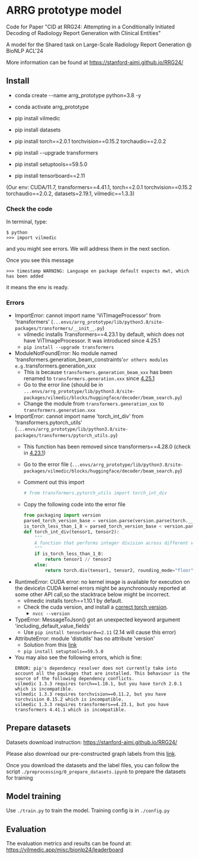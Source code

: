 # ARRG prototype model

Code for Paper "CID at RRG24: Attempting in a Conditionally Initiated Decoding of Radiology Report Generation with Clinical Entities"

A model for the Shared task on Large-Scale Radiology Report Generation @ BioNLP ACL'24

More information can be found at https://stanford-aimi.github.io/RRG24/

## Install

- conda create --name arrg_prototype python=3.8 -y
- conda activate arrg_prototype

- pip install vilmedic
- pip install datasets
- pip install torch==2.0.1 torchvision==0.15.2 torchaudio==2.0.2
- pip install --upgrade transformers
- pip install setuptools==59.5.0
- pip install tensorboard==2.11

(Our env: CUDA/11.7, transformers==4.41.1, torch==2.0.1 torchvision==0.15.2 torchaudio==2.0.2, datasets=2.19.1, vilmedic==1.3.3)

### Check the code

In terminal, type:
```
$ python
>>> import vilmedic
```
and you might see errors. We will address them in the next section.

Once you see this message
```
>>> timestamp WARNING: Language en package default expects mwt, which has been added
```
it means the env is ready.

### Errors

- ImportError: cannot import name 'ViTImageProcessor' from 'transformers' (`...envs/arrg_prototype/lib/python3.8/site-packages/transformers/__init__.py`)
  - vilmedic installs Transformers==4.23.1 by default, which does not have ViTImageProcessor. It was introduced since 4.25.1
  - `pip install --upgrade transformers`
- ModuleNotFoundError: No module named 'transformers.generation_beam_constraints'` or others modules e.g. `transformers.generation_xxx
  - This is because `transformers.generation_beam_xxx` has been renamed to `transformers.generation.xxx` since [4.25.1](https://github.com/huggingface/transformers/tree/v4.40.0/src/transformers/generation)
  - Go to the error line (should be in `...envs/arrg_prototype/lib/python3.8/site-packages/vilmedic/blocks/huggingface/decoder/beam_search.py`)
  - Change the module from `transformers.generation_xxx` to `transformers.generation.xxx`
- ImportError: cannot import name 'torch_int_div' from 'transformers.pytorch_utils' (`...envs/arrg_prototype/lib/python3.8/site-packages/transformers/pytorch_utils.py`)
  - This function has been removed since transformers==4.28.0 (check in [4.23.1](https://github.com/huggingface/transformers/blob/v4.23.1/src/transformers/pytorch_utils.py#L35))
  - Go to the error file (`...envs/arrg_prototype/lib/python3.8/site-packages/vilmedic/blocks/huggingface/decoder/beam_search.py`)
  - Comment out this import

    ```python
    # from transformers.pytorch_utils import torch_int_div
    ```
  - Copy the following code into the error file 

    ```python
    from packaging import version
    parsed_torch_version_base = version.parse(version.parse(torch.__version__).base_version)
    is_torch_less_than_1_8 = parsed_torch_version_base < version.parse("1.8.0")
    def torch_int_div(tensor1, tensor2):
        """
        A function that performs integer division across different versions of PyTorch.
        """
        if is_torch_less_than_1_8:
            return tensor1 // tensor2
        else:
            return torch.div(tensor1, tensor2, rounding_mode="floor")
    ```
- RuntimeError: CUDA error: no kernel image is available for execution on the device\n CUDA kernel errors might be asynchronously reported at some other API call,so the stacktrace below might be incorrect.
  - vilmedic installs torch==1.10.1 by default.
  - Check the cuda version, and install a [correct torch version](https://pytorch.org/get-started/previous-versions/).
    - `nvcc --version`
- TypeError: MessageToJson() got an unexpected keyword argument 'including_default_value_fields'
  - Use `pip install tensorboard==2.11` (2.14 will cause this error)
- AttributeError: module 'distutils' has no attribute 'version'
  - Solution from this [link](https://stackoverflow.com/questions/70520120/attributeerror-module-setuptools-distutils-has-no-attribute-version)
  - `pip install setuptools==59.5.0`
- You may also see the following errors, which is fine:
  ```
  ERROR: pip's dependency resolver does not currently take into account all the packages that are installed. This behaviour is the source of the following dependency conflicts.
  vilmedic 1.3.3 requires torch==1.10.1, but you have torch 2.0.1 which is incompatible.
  vilmedic 1.3.3 requires torchvision==0.11.2, but you have torchvision 0.15.2 which is incompatible.
  vilmedic 1.3.3 requires transformers==4.23.1, but you have transformers 4.41.1 which is incompatible.
  ```

## Prepare datasets

Datasets download instruction: https://stanford-aimi.github.io/RRG24/

Please also download our pre-constructed graph labels from this [link](https://drive.google.com/drive/folders/1dAXc8EpQ36g0cWtwP5qM0yj_KYHtLEIo?usp=sharing).

Once you download the datasets and the label files, you can follow the script `./preprocessing/0_prepare_datasets.ipynb` to prepare the datasets for training

## Model training

Use `./train.py` to train the model. Training config is in `./config.py`

## Evaluation

The evaluation metrics and results can be found at: https://vilmedic.app/misc/bionlp24/leaderboard